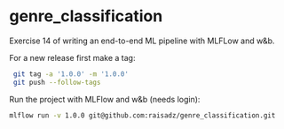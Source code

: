 # genre_classification
Exercise 14 of writing an end-to-end ML pipeline with MLFLow and w&b.

For a new release first make a tag:
```bash
 git tag -a '1.0.0' -m '1.0.0'
 git push --follow-tags
```

Run the project with MLFlow and w&b (needs login):
```bash
mlflow run -v 1.0.0 git@github.com:raisadz/genre_classification.git
```
